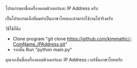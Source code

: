 โปรแกรมหาชื่อเครื่องคอมพิวเตอร์และ IP Address ครับ

เป็นโปรแกรมเล็กที่ผมทำเป็นภาษาไทยและสามารถใช้งานได้จริงครับ

วิธีใช้ก็คือ 
- Clone program "git clone https://github.com/kimmattic/-ComName_IPAddress.git"
- จากนั้น Run "python main.py"

คุณจะเห็นชื่อเครื่องคอมพิวเตอร์และ IP Address เวอร์ชั่นภาษาไทยครับ 
